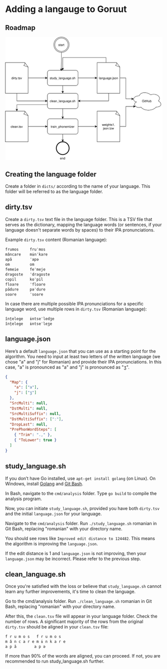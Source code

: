 # Adding a langauge to Goruut

## Roadmap

![Adding a langauge to Goruut](adding_a_language.drawio.svg)

## Creating the language folder

Create a folder in `dicts/` according to the name of your language. This folder will be referred to as the language folder.

## dirty.tsv

Create a `dirty.tsv` text file in the language folder. This is a TSV file that serves as the dictionary, mapping the language words (or sentences, if your language doesn't separate words by spaces) to their IPA pronunciations.

Example `dirty.tsv` content (Romanian language):

```
frumos     fruˈmos
mâncare    mɨnˈkare
apă        ˈapə
om         om
femeie     feˈmeje
dragoste   ˈdraɡoste
copil      koˈpil
floare     ˈfloare
pădure     pəˈdure
soare      ˈsoare
```

In case there are multiple possible IPA pronunciations for a specific language word, use multiple rows in `dirty.tsv` (Romanian language):

```
înțelege   ɨntseˈledʒe
înțelege   ɨntseˈleʒe
```

## language.json

Here’s a default `language.json` that you can use as a starting point for the algorithm. You need to input at least two letters of the written language (we chose "a" and "j" for Romanian) and provide their IPA pronunciations. In this case, "a" is pronounced as "a" and "j" is pronounced as "ʒ".

```json
{
  "Map": {
    "a": ["a"],
    "j": ["ʒ"]
  },
  "SrcMulti": null,
  "DstMulti": null,
  "SrcMultiSuffix": null,
  "DstMultiSuffix": ["ː"],
  "DropLast": null,
  "PrePhonWordSteps": [
    { "Trim": ".," },
    { "ToLower": true }
  ]
}
```

## study_language.sh

If you don’t have Go installed, use `apt-get install golang` (on Linux).
On Windows, install [Golang](https://go.dev/) and [Git Bash](https://git-scm.com/downloads).

In Bash, navigate to the `cmd/analysis` folder. Type `go build` to compile the analysis program.

Now, you can initiate `study_language.sh`, provided you have both `dirty.tsv` and the initial `language.json` for your language.

Navigate to the `cmd/analysis` folder. Run `./study_language.sh` romanian in Git Bash, replacing "romanian" with your directory name.

You should see rows like `Improved edit distance to 124482`. This means the algorithm is improving the `language.json`.

If the edit distance is 1 and `language.json` is not improving, then your `language.json` may be incorrect. Please refer to the previous step.

## clean_language.sh

Once you're satisfied with the loss or believe that `study_language.sh` cannot learn any further improvements, it's time to clean the language.

Go to the cmd/analysis folder.
Run `./clean_language.sh` romanian in Git Bash, replacing "romanian" with your directory name.

After this, the `clean.tsv` file will appear in your language folder. Check the number of rows. A significant majority of the rows from the original `dirty.tsv` should be aligned in your `clean.tsv` file:

```
f r u m o s   f r u m o s
m â n c a r e m ɨ n k a r e
a p ă        a p ə
```

If more than 90% of the words are aligned, you can proceed. If not, you are recommended to run study_language.sh further.

